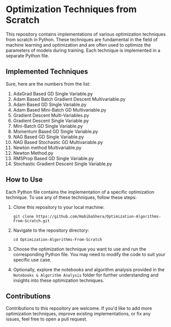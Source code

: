 # Optimization Techniques from Scratch

This repository contains implementations of various optimization techniques from scratch in Python. These techniques are fundamental in the field of machine learning and optimization and are often used to optimize the parameters of models during training. Each technique is implemented in a separate Python file.

## Implemented Techniques

Sure, here are the numbers from the list:

1. AdaGrad Based GD Single Variable.py
2. Adam Based Batch Gradient Descent Multivariable.py
3. Adam Based GD Single Variable.py
4. Adam Based Mini-Batch GD Multivariable.py
7. Gradient Descent Multi-Variables.py
8. Gradient Descent Single Variable.py
9. Mini-Batch GD Single Variable.py
10. Momentum Based GD Single Variable.py
11. NAG Based GD Single Variable.py
12. NAG Based Stochastic GD Multivariable.py
13. Newton method Multivariable.py
14. Newton Method.py
16. RMSProp Based GD Single Variable.py
17. Stochastic Gradient Descent Single Variable.py

## How to Use

Each Python file contains the implementation of a specific optimization technique. To use any of these techniques, follow these steps:

1. Clone this repository to your local machine:
   ```
   git clone https://github.com/HabibaShera/Optimization-Algorithms-From-Scratch.git
   ```

2. Navigate to the repository directory:
   ```
   cd Optimization-Algorithms-From-Scratch
   ```

3. Choose the optimization technique you want to use and run the corresponding Python file. You may need to modify the code to suit your specific use case.

4. Optionally, explore the notebooks and algorithm analysis provided in the `Notebooks & Algorithm Analysis` folder for further understanding and insights into these optimization techniques.

## Contributions

Contributions to this repository are welcome. If you'd like to add more optimization techniques, improve existing implementations, or fix any issues, feel free to open a pull request.
